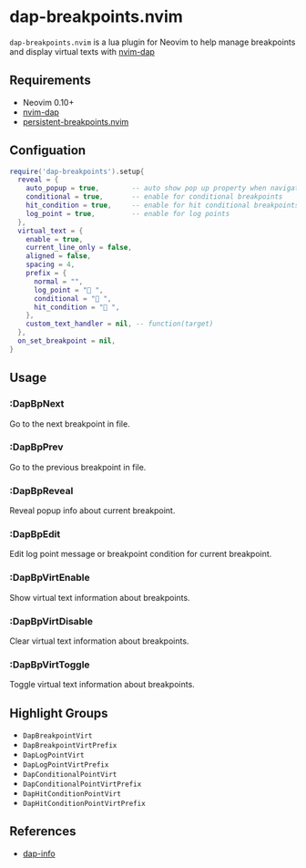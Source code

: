 # dap-breakpoints.nvim

`dap-breakpoints.nvim` is a lua plugin for Neovim to help manage breakpoints and display virtual texts with [nvim-dap](https://github.com/mfussenegger/nvim-dap)

## Requirements

- Neovim 0.10+
- [nvim-dap](https://github.com/mfussenegger/nvim-dap)
- [persistent-breakpoints.nvim](https://github.com/Weissle/persistent-breakpoints.nvim)

## Configuation

```lua
require('dap-breakpoints').setup{
  reveal = {
    auto_popup = true,        -- auto show pop up property when navigate to next/prev breakpoint
    conditional = true,       -- enable for conditional breakpoints
    hit_condition = true,     -- enable for hit conditional breakpoints
    log_point = true,         -- enable for log points
  },
  virtual_text = {
    enable = true,
    current_line_only = false,
    aligned = false,
    spacing = 4,
    prefix = {
      normal = "",
      log_point = "󰰍 ",
      conditional = "󰯲 ",
      hit_condition = "󰰁 ",
    },
    custom_text_handler = nil, -- function(target)
  },
  on_set_breakpoint = nil,
}
```

## Usage

### :DapBpNext

Go to the next breakpoint in file.

### :DapBpPrev

Go to the previous breakpoint in file.

### :DapBpReveal

Reveal popup info about current breakpoint.

### :DapBpEdit

Edit log point message or breakpoint condition for current breakpoint.

### :DapBpVirtEnable

Show virtual text information about breakpoints.

### :DapBpVirtDisable

Clear virtual text information about breakpoints.

### :DapBpVirtToggle

Toggle virtual text information about breakpoints.

## Highlight Groups

- `DapBreakpointVirt`
- `DapBreakpointVirtPrefix`
- `DapLogPointVirt`
- `DapLogPointVirtPrefix`
- `DapConditionalPointVirt`
- `DapConditionalPointVirtPrefix`
- `DapHitConditionPointVirt`
- `DapHitConditionPointVirtPrefix`

## References

- [dap-info](https://github.com/jonathan-elize/dap-info.nvim)
